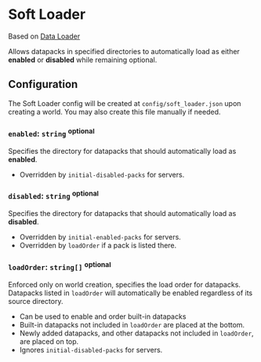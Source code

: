 # Soft Loader

Based on [Data Loader](https://github.com/Commander07/data-loader)

Allows datapacks in specified directories to automatically load as either **enabled** or **disabled** while remaining
optional.

## Configuration

The Soft Loader config will be created at `config/soft_loader.json` upon creating a world. You may also create this
file manually if needed.

### `enabled`: `string` <sup>optional</sup>

Specifies the directory for datapacks that should automatically load as **enabled**.

- Overridden by `initial-disabled-packs` for servers.

### `disabled`: `string` <sup>optional</sup>

Specifies the directory for datapacks that should automatically load as **disabled**.

- Overridden by `initial-enabled-packs` for servers.
- Overridden by `loadOrder` if a pack is listed there.

### `loadOrder`: `string[]` <sup>optional</sup>

Enforced only on world creation, specifies the load order for datapacks. Datapacks listed in `loadOrder` will
automatically be enabled regardless of its source directory.

- Can be used to enable and order built-in datapacks
- Built-in datapacks not included in `loadOrder` are placed at the bottom.
- Newly added datapacks, and other datapacks not included in `loadOrder`, are placed on top.
- Ignores `initial-disabled-packs` for servers.
